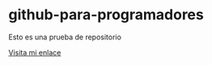 # github-para-programadores

Esto es una prueba de repositorio

[Visita mi enlace](https://www.quilsoft.com/web#cids=1&home=)
